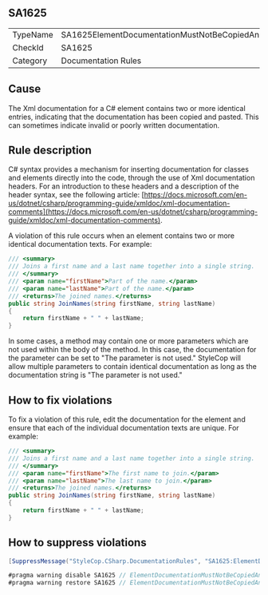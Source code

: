 ﻿## SA1625

<table>
<tr>
  <td>TypeName</td>
  <td>SA1625ElementDocumentationMustNotBeCopiedAndPasted</td>
</tr>
<tr>
  <td>CheckId</td>
  <td>SA1625</td>
</tr>
<tr>
  <td>Category</td>
  <td>Documentation Rules</td>
</tr>
</table>

## Cause

The Xml documentation for a C# element contains two or more identical entries, indicating that the documentation has been copied and pasted. This can sometimes indicate invalid or poorly written documentation.

## Rule description

C# syntax provides a mechanism for inserting documentation for classes and elements directly into the code, through the use of Xml documentation headers. For an introduction to these headers and a description of the header syntax, see the following article: [https://docs.microsoft.com/en-us/dotnet/csharp/programming-guide/xmldoc/xml-documentation-comments](https://docs.microsoft.com/en-us/dotnet/csharp/programming-guide/xmldoc/xml-documentation-comments).

A violation of this rule occurs when an element contains two or more identical documentation texts. For example:

```csharp
/// <summary>
/// Joins a first name and a last name together into a single string.
/// </summary>
/// <param name="firstName">Part of the name.</param>
/// <param name="lastName">Part of the name.</param>
/// <returns>The joined names.</returns>
public string JoinNames(string firstName, string lastName)
{
    return firstName + " " + lastName;
}
```

In some cases, a method may contain one or more parameters which are not used within the body of the method. In this case, the documentation for the parameter can be set to "The parameter is not used." StyleCop will allow multiple parameters to contain identical documentation as long as the documentation string is "The parameter is not used."

## How to fix violations

To fix a violation of this rule, edit the documentation for the element and ensure that each of the individual documentation texts are unique. For example:

```csharp
/// <summary>
/// Joins a first name and a last name together into a single string.
/// </summary>
/// <param name="firstName">The first name to join.</param>
/// <param name="lastName">The last name to join.</param>
/// <returns>The joined names.</returns>
public string JoinNames(string firstName, string lastName)
{
    return firstName + " " + lastName;
}
```

## How to suppress violations

```csharp
[SuppressMessage("StyleCop.CSharp.DocumentationRules", "SA1625:ElementDocumentationMustNotBeCopiedAndPasted", Justification = "Reviewed.")]
```

```csharp
#pragma warning disable SA1625 // ElementDocumentationMustNotBeCopiedAndPasted
#pragma warning restore SA1625 // ElementDocumentationMustNotBeCopiedAndPasted
```
